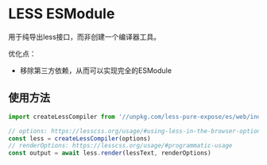 # LESS ESModule

用于纯导出less接口，而非创建一个编译器工具。

优化点：
- 移除第三方依赖，从而可以实现完全的ESModule

## 使用方法

```js
import createLessCompiler from '//unpkg.com/less-pure-expose/es/web/index.js'

// options: https://lesscss.org/usage/#using-less-in-the-browser-options
const less = createLessCompiler(options)
// renderOptions: https://lesscss.org/usage/#programmatic-usage
const output = await less.render(lessText, renderOptions)
```
